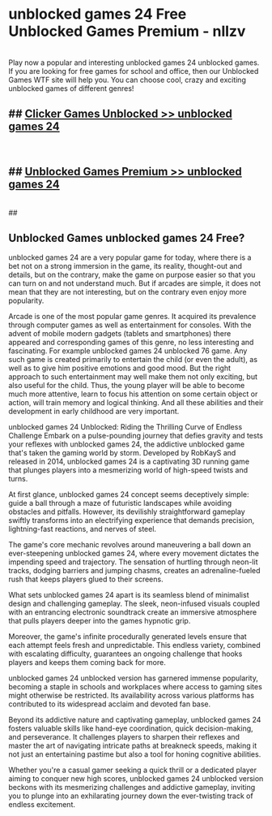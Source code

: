 # unblocked games 24  Free Unblocked Games Premium - nllzv <br>
<br>
Play now a popular and interesting unblocked games 24 unblocked games. If you are looking for free games for school and office, then our Unblocked Games WTF site will help you. You can choose cool, crazy and exciting unblocked games of different genres!


## ##  [Clicker Games Unblocked >> unblocked games 24](http://freeplayer.one?title=unblocked_games_24&ref=UGames)
  <br>

##  ## [Unblocked Games Premium >> unblocked games 24](http://freeplayer.one?title=unblocked_games_24&ref=UGames)
  <br>
  ##



## Unblocked Games unblocked games 24 Free?

unblocked games 24 are a very popular game for today, where there is a bet not on a strong immersion in the game, its reality, thought-out and details, but on the contrary, make the game on purpose easier so that you can turn on and not understand much. But if arcades are simple, it does not mean that they are not interesting, but on the contrary even enjoy more popularity.

Arcade is one of the most popular game genres. It acquired its prevalence through computer games as well as entertainment for consoles. With the advent of mobile modern gadgets (tablets and smartphones) there appeared and corresponding games of this genre, no less interesting and fascinating. For example unblocked games 24 unblocked 76 game. Any such game is created primarily to entertain the child (or even the adult), as well as to give him positive emotions and good mood. But the right approach to such entertainment may well make them not only exciting, but also useful for the child. Thus, the young player will be able to become much more attentive, learn to focus his attention on some certain object or action, will train memory and logical thinking. And all these abilities and their development in early childhood are very important.

unblocked games 24 Unblocked: Riding the Thrilling Curve of Endless Challenge
Embark on a pulse-pounding journey that defies gravity and tests your reflexes with unblocked games 24, the addictive unblocked game that's taken the gaming world by storm. Developed by RobKayS and released in 2014, unblocked games 24 is a captivating 3D running game that plunges players into a mesmerizing world of high-speed twists and turns.

At first glance, unblocked games 24 concept seems deceptively simple: guide a ball through a maze of futuristic landscapes while avoiding obstacles and pitfalls. However, its devilishly straightforward gameplay swiftly transforms into an electrifying experience that demands precision, lightning-fast reactions, and nerves of steel.

The game's core mechanic revolves around maneuvering a ball down an ever-steepening unblocked games 24, where every movement dictates the impending speed and trajectory. The sensation of hurtling through neon-lit tracks, dodging barriers and jumping chasms, creates an adrenaline-fueled rush that keeps players glued to their screens.

What sets unblocked games 24 apart is its seamless blend of minimalist design and challenging gameplay. The sleek, neon-infused visuals coupled with an entrancing electronic soundtrack create an immersive atmosphere that pulls players deeper into the games hypnotic grip.

Moreover, the game's infinite procedurally generated levels ensure that each attempt feels fresh and unpredictable. This endless variety, combined with escalating difficulty, guarantees an ongoing challenge that hooks players and keeps them coming back for more.

unblocked games 24 unblocked version has garnered immense popularity, becoming a staple in schools and workplaces where access to gaming sites might otherwise be restricted. Its availability across various platforms has contributed to its widespread acclaim and devoted fan base.

Beyond its addictive nature and captivating gameplay, unblocked games 24 fosters valuable skills like hand-eye coordination, quick decision-making, and perseverance. It challenges players to sharpen their reflexes and master the art of navigating intricate paths at breakneck speeds, making it not just an entertaining pastime but also a tool for honing cognitive abilities.

Whether you're a casual gamer seeking a quick thrill or a dedicated player aiming to conquer new high scores, unblocked games 24 unblocked version beckons with its mesmerizing challenges and addictive gameplay, inviting you to plunge into an exhilarating journey down the ever-twisting track of endless excitement.